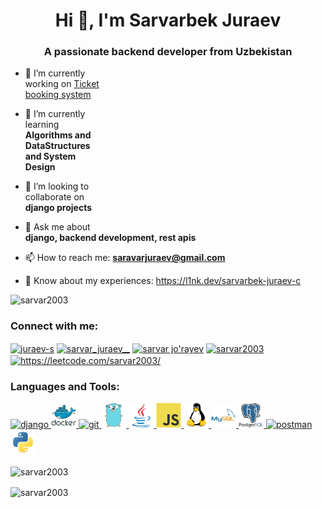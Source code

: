 <h1 align="center">Hi 👋, I'm Sarvarbek Juraev</h1>
<h3 align="center">A passionate backend developer from Uzbekistan</h3>
<img style="border-radius: 50%;" align="right" alt="Coding" src="https://cdn.dribbble.com/users/1162077/screenshots/3848914/programmer.gif" width="350" height="250">


- 🔭 I’m currently working on [Ticket booking system](https://github.com/sarvar2003/ticket_booking_system.git)

- 🌱 I’m currently learning **Algorithms and DataStructures and System Design**

- 👯 I’m looking to collaborate on **django projects**

- 💬 Ask me about **django, backend development, rest apis**

- 📫 How to reach me: **saravarjuraev@gmail.com**

- 📄 Know about my experiences: https://l1nk.dev/sarvarbek-juraev-c


<p align="left"> <img src="https://komarev.com/ghpvc/?username=sarvar2003&label=Profile%20views&color=0e75b6&style=flat" alt="sarvar2003"  /> </p>


<h3 align="left">Connect with me:</h3>
<p align="left">
<a href="https://linkedin.com/in/juraev-s" target="blank"><img align="center" src="https://raw.githubusercontent.com/rahuldkjain/github-profile-readme-generator/master/src/images/icons/Social/linked-in-alt.svg" alt="juraev-s" height="30" width="40" /></a>
<a href="https://instagram.com/sarvar_juraev__" target="blank"><img align="center" src="https://raw.githubusercontent.com/rahuldkjain/github-profile-readme-generator/master/src/images/icons/Social/instagram.svg" alt="sarvar_juraev__" height="30" width="40" /></a>
<a href="https://www.facebook.com/sarvar.jorayev.39" target="blank"><img align="center" src="https://raw.githubusercontent.com/rahuldkjain/github-profile-readme-generator/master/src/images/icons/Social/facebook.svg" alt="sarvar jo'rayev" height="30" width="40" /></a>
<a href="https://codeforces.com/profile/sarvar2003" target="blank"><img align="center" src="https://raw.githubusercontent.com/rahuldkjain/github-profile-readme-generator/master/src/images/icons/Social/codeforces.svg" alt="sarvar2003" height="30" width="40" /></a>
<a href="https://leetcode.com/sarvar2003/" target="blank"><img align="center" src="https://raw.githubusercontent.com/rahuldkjain/github-profile-readme-generator/master/src/images/icons/Social/leet-code.svg" alt="https://leetcode.com/sarvar2003/" height="30" width="40" /></a>
</p>

<h3 align="left">Languages and Tools:</h3>
<p align="left"> <a href="https://www.djangoproject.com/" target="_blank" rel="noreferrer"> <img src="https://cdn.worldvectorlogo.com/logos/django.svg" alt="django" width="40" height="40"/> </a> <a href="https://www.docker.com/" target="_blank" rel="noreferrer"> <img src="https://raw.githubusercontent.com/devicons/devicon/master/icons/docker/docker-original-wordmark.svg" alt="docker" width="40" height="40"/> </a> <a href="https://git-scm.com/" target="_blank" rel="noreferrer"> <img src="https://www.vectorlogo.zone/logos/git-scm/git-scm-icon.svg" alt="git" width="40" height="40"/> </a> <a href="https://golang.org" target="_blank" rel="noreferrer"> <img src="https://raw.githubusercontent.com/devicons/devicon/master/icons/go/go-original.svg" alt="go" width="40" height="40"/> </a> <a href="https://www.java.com" target="_blank" rel="noreferrer"> <img src="https://raw.githubusercontent.com/devicons/devicon/master/icons/java/java-original.svg" alt="java" width="40" height="40"/> </a> <a href="https://developer.mozilla.org/en-US/docs/Web/JavaScript" target="_blank" rel="noreferrer"> <img src="https://raw.githubusercontent.com/devicons/devicon/master/icons/javascript/javascript-original.svg" alt="javascript" width="40" height="40"/> </a> <a href="https://www.linux.org/" target="_blank" rel="noreferrer"> <img src="https://raw.githubusercontent.com/devicons/devicon/master/icons/linux/linux-original.svg" alt="linux" width="40" height="40"/> </a> <a href="https://www.mysql.com/" target="_blank" rel="noreferrer"> <img src="https://raw.githubusercontent.com/devicons/devicon/master/icons/mysql/mysql-original-wordmark.svg" alt="mysql" width="40" height="40"/> </a> <a href="https://www.postgresql.org" target="_blank" rel="noreferrer"> <img src="https://raw.githubusercontent.com/devicons/devicon/master/icons/postgresql/postgresql-original-wordmark.svg" alt="postgresql" width="40" height="40"/> </a> <a href="https://postman.com" target="_blank" rel="noreferrer"> <img src="https://www.vectorlogo.zone/logos/getpostman/getpostman-icon.svg" alt="postman" width="40" height="40"/> </a> <a href="https://www.python.org" target="_blank" rel="noreferrer"> <img src="https://raw.githubusercontent.com/devicons/devicon/master/icons/python/python-original.svg" alt="python" width="40" height="40"/> </a> </p>

<p><img align="center" src="https://github-readme-stats.vercel.app/api/top-langs?username=sarvar2003&show_icons=true&locale=en&layout=compact" alt="sarvar2003" /></p>

<p><img align="center" src="https://github-readme-streak-stats.herokuapp.com/?user=sarvar2003&" alt="sarvar2003" /></p>
